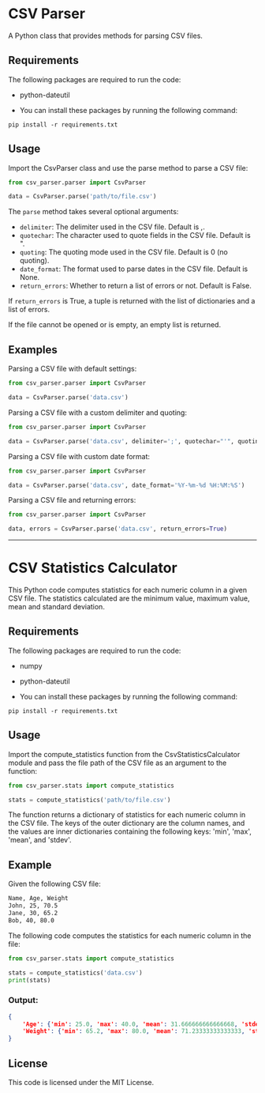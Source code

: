 # CSV Parser

A Python class that provides methods for parsing CSV files.

## Requirements
The following packages are required to run the code:

* python-dateutil

* You can install these packages by running the following command:

```
pip install -r requirements.txt
```

## Usage

Import the CsvParser class and use the parse method to parse a CSV file:

```python
from csv_parser.parser import CsvParser

data = CsvParser.parse('path/to/file.csv')
```

The `parse` method takes several optional arguments:

- `delimiter`: The delimiter used in the CSV file. Default is ,.
- `quotechar`: The character used to quote fields in the CSV file. Default is ".
- `quoting`: The quoting mode used in the CSV file. Default is 0 (no quoting).
- `date_format`: The format used to parse dates in the CSV file. Default is None.
- `return_errors`: Whether to return a list of errors or not. Default is False.

If `return_errors` is True, a tuple is returned with the list of dictionaries and a list of errors.

If the file cannot be opened or is empty, an empty list is returned.

## Examples

Parsing a CSV file with default settings:

```python
from csv_parser.parser import CsvParser

data = CsvParser.parse('data.csv')
```

Parsing a CSV file with a custom delimiter and quoting:

```python
from csv_parser.parser import CsvParser

data = CsvParser.parse('data.csv', delimiter=';', quotechar="'", quoting=csv.QUOTE_ALL)
```

Parsing a CSV file with custom date format:

```python
from csv_parser.parser import CsvParser

data = CsvParser.parse('data.csv', date_format='%Y-%m-%d %H:%M:%S')
```

Parsing a CSV file and returning errors:

```python
from csv_parser.parser import CsvParser

data, errors = CsvParser.parse('data.csv', return_errors=True)
```

---

# CSV Statistics Calculator

This Python code computes statistics for each numeric column in a given CSV file. The statistics calculated are the minimum value, maximum value, mean and standard deviation.

## Requirements
The following packages are required to run the code:

* numpy
* python-dateutil

* You can install these packages by running the following command:

```
pip install -r requirements.txt
```

## Usage
Import the compute_statistics function from the CsvStatisticsCalculator module and pass the file path of the CSV file as an argument to the function:

```python
from csv_parser.stats import compute_statistics

stats = compute_statistics('path/to/file.csv')
```
The function returns a dictionary of statistics for each numeric column in the CSV file. 
The keys of the outer dictionary are the column names, and the values are inner dictionaries containing the following keys: 'min', 'max', 'mean', and 'stdev'.

## Example
Given the following CSV file:

```txt
Name, Age, Weight
John, 25, 70.5
Jane, 30, 65.2
Bob, 40, 80.0
```
The following code computes the statistics for each numeric column in the file:

```python
from csv_parser.stats import compute_statistics

stats = compute_statistics('data.csv')
print(stats)
```

### Output:

```json
{
    'Age': {'min': 25.0, 'max': 40.0, 'mean': 31.666666666666668, 'stdev': 7.637626260691952},
    'Weight': {'min': 65.2, 'max': 80.0, 'mean': 71.23333333333333, 'stdev': 6.236621979668926}
}
```

## License
This code is licensed under the MIT License.